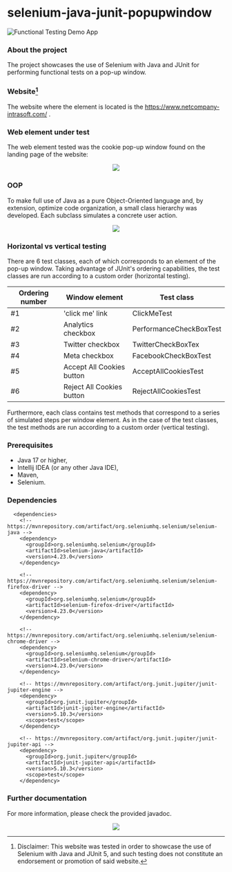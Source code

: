 # selenium-java-junit-popupwindow
![Functional Testing Demo App](https://img.shields.io/badge/demo_app-blue)

### About the project
The project showcases the use of Selenium with Java and JUnit for performing functional tests on a pop-up window.

### Website[^1]
The website where the element is located is the https://www.netcompany-intrasoft.com/ .

### Web element under test

The web element tested was the cookie pop-up window found on the landing page of the website:

<div align="center">
  <img src="https://github.com/user-attachments/assets/183fa067-e0e9-4c18-a9bd-e60fe477b37e">
</div>

### OOP

To make full use of Java as a pure Object-Oriented language and, by extension, optimize code organization, a small class hierarchy was developed. Each subclass simulates a concrete user action.

<div align="center">
	<img src="https://github.com/user-attachments/assets/4e7e00c4-c54b-42e3-8234-e38519ec3efa">
</div>

### Horizontal vs vertical testing

There are 6 test classes, each of which corresponds to an element of the pop-up window. Taking advantage of JUnit's ordering capabilities, the test classes are run according to a custom order (horizontal testing).

| Ordering number | Window element  | Test class |
|------------- | ------------- | ------------- |
| #1 | 'click me' link  | ClickMeTest  |
| #2 | Analytics checkbox | PerformanceCheckBoxTest |
| #3 | Twitter checkbox | TwitterCheckBoxTex |
| #4 | Meta checkbox| FacebookCheckBoxTest |
| #5 | Accept All Cookies button | AcceptAllCookiesTest |
| #6 | Reject All Cookies button| RejectAllCookiesTest |

Furthermore, each class contains test methods that correspond to a series of simulated steps per window element. As in the case of the test classes, the test methods are run according to a custom order (vertical testing).

### Prerequisites
* Java 17 or higher,
* Intellij IDEA (or any other Java IDE),
* Maven,
* Selenium.

### Dependencies
```
  <dependencies>
    <!-- https://mvnrepository.com/artifact/org.seleniumhq.selenium/selenium-java -->
    <dependency>
      <groupId>org.seleniumhq.selenium</groupId>
      <artifactId>selenium-java</artifactId>
      <version>4.23.0</version>
    </dependency>

    <!-- https://mvnrepository.com/artifact/org.seleniumhq.selenium/selenium-firefox-driver -->
    <dependency>
      <groupId>org.seleniumhq.selenium</groupId>
      <artifactId>selenium-firefox-driver</artifactId>
      <version>4.23.0</version>
    </dependency>

    <!-- https://mvnrepository.com/artifact/org.seleniumhq.selenium/selenium-chrome-driver -->
    <dependency>
      <groupId>org.seleniumhq.selenium</groupId>
      <artifactId>selenium-chrome-driver</artifactId>
      <version>4.23.0</version>
    </dependency>

    <!-- https://mvnrepository.com/artifact/org.junit.jupiter/junit-jupiter-engine -->
    <dependency>
      <groupId>org.junit.jupiter</groupId>
      <artifactId>junit-jupiter-engine</artifactId>
      <version>5.10.3</version>
      <scope>test</scope>
    </dependency>

    <!-- https://mvnrepository.com/artifact/org.junit.jupiter/junit-jupiter-api -->
    <dependency>
      <groupId>org.junit.jupiter</groupId>
      <artifactId>junit-jupiter-api</artifactId>
      <version>5.10.3</version>
      <scope>test</scope>
    </dependency>
```

### Further documentation

For more information, please check the provided javadoc.

<p align="center">
  <a href="https://skillicons.dev">
    <img src="https://skillicons.dev/icons?i=java,idea,maven,selenium&theme=light"/>
	 
  </a>
</p>

[^1]: Disclaimer: This website was tested in order to showcase the use of Selenium with Java and JUnit 5, and such testing does not constitute an endorsement or promotion of said website.
